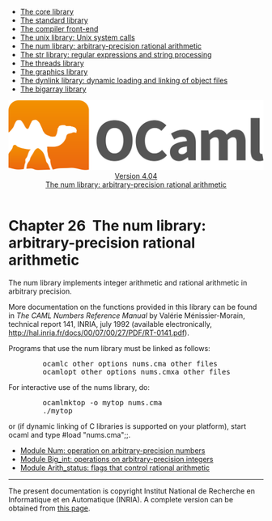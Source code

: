 <!-- ((! set title Manual !)) ((! set documentation !)) ((! set manual !)) ((! set nobreadcrumb !)) -->
<div class="manual content"><ul class="part_menu"><li><a href="core.html">The core library</a></li><li><a href="stdlib.html">The standard library</a></li><li><a href="parsing.html">The compiler front-end</a></li><li><a href="libunix.html">The unix library: Unix system calls</a></li><li class="active"><a href="libnum.html">The num library: arbitrary-precision rational arithmetic</a></li><li><a href="libstr.html">The str library: regular expressions and string processing</a></li><li><a href="libthreads.html">The threads library</a></li><li><a href="libgraph.html">The graphics library</a></li><li><a href="libdynlink.html">The dynlink library: dynamic loading and linking of object files</a></li><li><a href="libbigarray.html">The bigarray library</a></li></ul><header><nav class="toc brand"><a class="brand" href="https://ocaml.org/"><img src="colour-logo-gray.svg" class="svg" alt="OCaml"></a></nav><nav class="toc"><div class="toc_version"><a href="/docs" id="version-select">Version 4.04</a></div><div class="toc_title"><a href="#">The num library: arbitrary-precision rational arithmetic</a></div></nav></header>




<h1 class="chapter" id="sec528"><span>Chapter 26</span>&nbsp;&nbsp;The num library: arbitrary-precision rational arithmetic</h1>
<p>The <span class="c006">num</span> library implements integer arithmetic and rational
arithmetic in arbitrary precision.</p><p>More documentation on the functions provided in this library can be found
in <em>The CAML Numbers Reference Manual</em> by
Valérie Ménissier-Morain, technical report 141, INRIA, july 1992
(available electronically,
<a href="http://hal.inria.fr/docs/00/07/00/27/PDF/RT-0141.pdf"><span class="c006">http://hal.inria.fr/docs/00/07/00/27/PDF/RT-0141.pdf</span></a>).</p><p>Programs that use the <span class="c006">num</span> library must be linked as follows:
</p><pre>        ocamlc <span class="c012">other options</span> nums.cma <span class="c012">other files</span>
        ocamlopt <span class="c012">other options</span> nums.cmxa <span class="c012">other files</span>
</pre><p>
For interactive use of the <span class="c006">nums</span> library, do:
</p><pre>        ocamlmktop -o mytop nums.cma
        ./mytop
</pre><p>
or (if dynamic linking of C libraries is supported on your platform),
start <span class="c006">ocaml</span> and type <span class="c006">#load "nums.cma";;</span>.</p><ul class="ftoc2"><li class="li-links">
<a href="../../api/4.04/Num.html">Module <span class="c006">Num</span>: operation on arbitrary-precision numbers</a>
</li><li class="li-links"><a href="../../api/4.04/Big_int.html">Module <span class="c006">Big_int</span>: operations on arbitrary-precision integers</a>
</li><li class="li-links"><a href="../../api/4.04/Arith_status.html">Module <span class="c006">Arith_status</span>: flags that control rational arithmetic</a>
</li></ul>
<hr>





<div class="copyright">The present documentation is copyright Institut National de Recherche en Informatique et en Automatique (INRIA). A complete version can be obtained from <a href="http://caml.inria.fr/pub/docs/manual-ocaml/">this page</a>.</div></div>